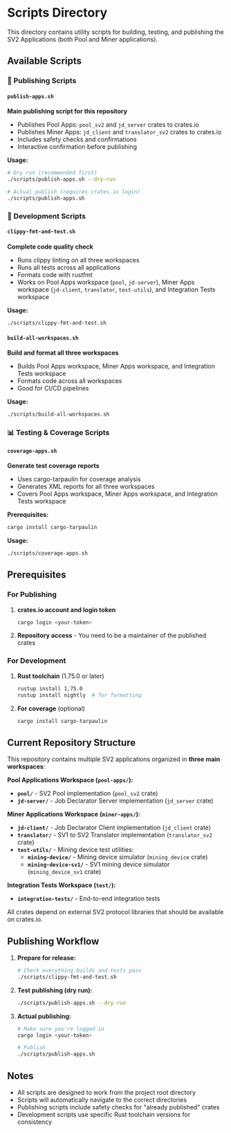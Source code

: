 # Scripts Directory

This directory contains utility scripts for building, testing, and publishing the SV2 Applications (both Pool and Miner applications).

## Available Scripts

### 🚀 Publishing Scripts

#### `publish-apps.sh`
**Main publishing script for this repository**
- Publishes Pool Apps: `pool_sv2` and `jd_server` crates to crates.io
- Publishes Miner Apps: `jd_client` and `translator_sv2` crates to crates.io
- Includes safety checks and confirmations
- Interactive confirmation before publishing

**Usage:**
```bash
# Dry run (recommended first)
./scripts/publish-apps.sh --dry-run

# Actual publish (requires crates.io login)
./scripts/publish-apps.sh
```

### 🔧 Development Scripts

#### `clippy-fmt-and-test.sh`
**Complete code quality check**
- Runs clippy linting on all three workspaces
- Runs all tests across all applications
- Formats code with rustfmt
- Works on Pool Apps workspace (`pool`, `jd-server`), Miner Apps workspace (`jd-client`, `translator`, `test-utils`), and Integration Tests workspace

**Usage:**
```bash
./scripts/clippy-fmt-and-test.sh
```

#### `build-all-workspaces.sh`
**Build and format all three workspaces**
- Builds Pool Apps workspace, Miner Apps workspace, and Integration Tests workspace
- Formats code across all workspaces
- Good for CI/CD pipelines

**Usage:**
```bash
./scripts/build-all-workspaces.sh
```



### 📊 Testing & Coverage Scripts

#### `coverage-apps.sh`
**Generate test coverage reports**
- Uses cargo-tarpaulin for coverage analysis
- Generates XML reports for all three workspaces
- Covers Pool Apps workspace, Miner Apps workspace, and Integration Tests workspace

**Prerequisites:**
```bash
cargo install cargo-tarpaulin
```

**Usage:**
```bash
./scripts/coverage-apps.sh
```

## Prerequisites

### For Publishing
1. **crates.io account and login token**
   ```bash
   cargo login <your-token>
   ```

2. **Repository access** - You need to be a maintainer of the published crates

### For Development
1. **Rust toolchain** (1.75.0 or later)
   ```bash
   rustup install 1.75.0
   rustup install nightly  # for formatting
   ```

2. **For coverage** (optional)
   ```bash
   cargo install cargo-tarpaulin
   ```

## Current Repository Structure

This repository contains multiple SV2 applications organized in **three main workspaces**:

**Pool Applications Workspace (`pool-apps/`):**
- **`pool/`** - SV2 Pool implementation (`pool_sv2` crate)
- **`jd-server/`** - Job Declarator Server implementation (`jd_server` crate)

**Miner Applications Workspace (`miner-apps/`):**
- **`jd-client/`** - Job Declarator Client implementation (`jd_client` crate)
- **`translator/`** - SV1 to SV2 Translator implementation (`translator_sv2` crate)
- **`test-utils/`** - Mining device test utilities:
  - **`mining-device/`** - Mining device simulator (`mining_device` crate)
  - **`mining-device-sv1/`** - SV1 mining device simulator (`mining_device_sv1` crate)

**Integration Tests Workspace (`test/`):**
- **`integration-tests/`** - End-to-end integration tests

All crates depend on external SV2 protocol libraries that should be available on crates.io.

## Publishing Workflow

1. **Prepare for release:**
   ```bash
   # Check everything builds and tests pass
   ./scripts/clippy-fmt-and-test.sh
   ```

2. **Test publishing (dry run):**
   ```bash
   ./scripts/publish-apps.sh --dry-run
   ```

3. **Actual publishing:**
   ```bash
   # Make sure you're logged in
   cargo login <your-token>
   
   # Publish
   ./scripts/publish-apps.sh
   ```

## Notes

- All scripts are designed to work from the project root directory
- Scripts will automatically navigate to the correct directories
- Publishing scripts include safety checks for "already published" crates
- Development scripts use specific Rust toolchain versions for consistency 